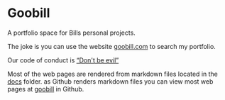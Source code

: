 # Goobill

A portfolio space for Bills personal projects.

The joke is you can use the website [goobill.com](goobill.com) to search my portfolio. 

Our code of conduct is [“Don't be evil”](https://en.wikipedia.org/wiki/Don%27t_be_evil)

Most of the web pages are rendered from markdown files located in the [docs](docs) folder. as Github renders markdown files you can view most web pages at [goobill](goobill.com) in Github.